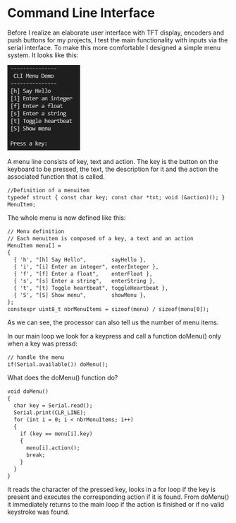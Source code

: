 # Command Line Interface
Before I realize an elaborate user interface with TFT display, encoders and 
push buttons for my projects, I test the main functionality with inputs via the 
serial interface. To make this more comfortable I designed a simple menu 
system. It looks like this:

![CLI](cliMenu.jpg)

A menu line consists of key, text and action. The key is the button on the keyboard to be pressed, the text, the description for it and the action the 
associated function that is called. 

```
//Definition of a menuitem
typedef struct { const char key; const char *txt; void (&action)(); } MenuItem;
```

The whole menu is now defined like this:
```
// Menu definition
// Each menuitem is composed of a key, a text and an action
MenuItem menu[] = 
{
  { 'h', "[h] Say Hello",        sayHello },
  { 'i', "[i] Enter an integer", enterInteger },
  { 'f', "[f] Enter a float",    enterFloat },
  { 's', "[s] Enter a string",   enterString },
  { 't', "[t] Toggle heartbeat", toggleHeartbeat },
  { 'S', "[S] Show menu",        showMenu },
};
constexpr uint8_t nbrMenuItems = sizeof(menu) / sizeof(menu[0]);
```
As we can see, the processor can also tell us the number of menu items.

In our main loop we look for a keypress and call a function doMenu() 
only when a key was pressd:
```
// handle the menu
if(Serial.available()) doMenu();
```

What does the doMenu() function do?
```
void doMenu()
{
  char key = Serial.read();
  Serial.print(CLR_LINE);
  for (int i = 0; i < nbrMenuItems; i++)
  {
    if (key == menu[i].key)
    {
      menu[i].action();
      break;
    }
  } 
}
```
It reads the character of the pressed key, looks in a for loop if the key is 
present and executes the corresponding action if it is found. From doMenu() it 
immediately returns to the main loop if the action is finished or if no valid 
keystroke was found.
